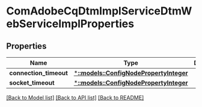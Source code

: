 # ComAdobeCqDtmImplServiceDtmWebServiceImplProperties

## Properties
Name | Type | Description | Notes
------------ | ------------- | ------------- | -------------
**connection_timeout** | [***::models::ConfigNodePropertyInteger**](configNodePropertyInteger.md) |  | [optional] 
**socket_timeout** | [***::models::ConfigNodePropertyInteger**](configNodePropertyInteger.md) |  | [optional] 

[[Back to Model list]](../README.md#documentation-for-models) [[Back to API list]](../README.md#documentation-for-api-endpoints) [[Back to README]](../README.md)


